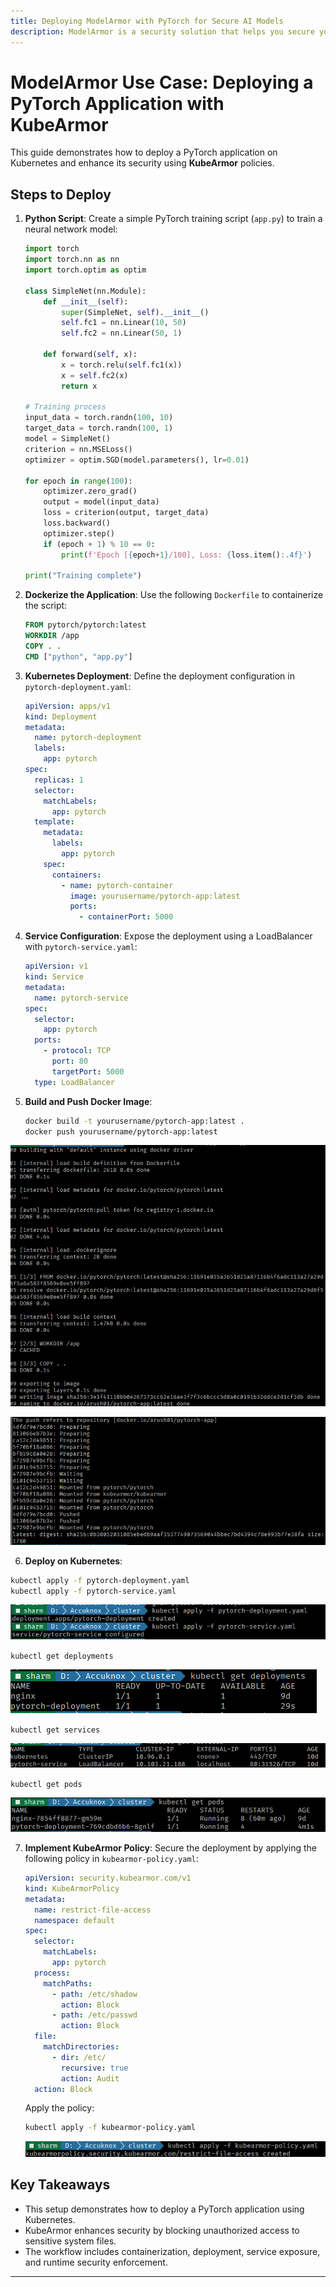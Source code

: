 ```yaml
---
title: Deploying ModelArmor with PyTorch for Secure AI Models
description: ModelArmor is a security solution that helps you secure your machine learning models by enforcing security policies and best practices.
---
```


# **ModelArmor Use Case: Deploying a PyTorch Application with KubeArmor**

This guide demonstrates how to deploy a PyTorch application on Kubernetes and enhance its security using **KubeArmor** policies.

## Steps to Deploy

1. **Python Script**: Create a simple PyTorch training script (`app.py`) to train a neural network model:

   ```python
   import torch
   import torch.nn as nn
   import torch.optim as optim

   class SimpleNet(nn.Module):
       def __init__(self):
           super(SimpleNet, self).__init__()
           self.fc1 = nn.Linear(10, 50)
           self.fc2 = nn.Linear(50, 1)

       def forward(self, x):
           x = torch.relu(self.fc1(x))
           x = self.fc2(x)
           return x

   # Training process
   input_data = torch.randn(100, 10)
   target_data = torch.randn(100, 1)
   model = SimpleNet()
   criterion = nn.MSELoss()
   optimizer = optim.SGD(model.parameters(), lr=0.01)

   for epoch in range(100):
       optimizer.zero_grad()
       output = model(input_data)
       loss = criterion(output, target_data)
       loss.backward()
       optimizer.step()
       if (epoch + 1) % 10 == 0:
           print(f'Epoch [{epoch+1}/100], Loss: {loss.item():.4f}')

   print("Training complete")
   ```

2. **Dockerize the Application**: Use the following `Dockerfile` to containerize the script:

   ```dockerfile
   FROM pytorch/pytorch:latest
   WORKDIR /app
   COPY . .
   CMD ["python", "app.py"]
   ```

3. **Kubernetes Deployment**: Define the deployment configuration in `pytorch-deployment.yaml`:

   ```yaml
   apiVersion: apps/v1
   kind: Deployment
   metadata:
     name: pytorch-deployment
     labels:
       app: pytorch
   spec:
     replicas: 1
     selector:
       matchLabels:
         app: pytorch
     template:
       metadata:
         labels:
           app: pytorch
       spec:
         containers:
           - name: pytorch-container
             image: yourusername/pytorch-app:latest
             ports:
               - containerPort: 5000
   ```

4. **Service Configuration**: Expose the deployment using a LoadBalancer with `pytorch-service.yaml`:

   ```yaml
   apiVersion: v1
   kind: Service
   metadata:
     name: pytorch-service
   spec:
     selector:
       app: pytorch
     ports:
       - protocol: TCP
         port: 80
         targetPort: 5000
     type: LoadBalancer
   ```

5. **Build and Push Docker Image**:

   ```bash
   docker build -t yourusername/pytorch-app:latest .
   docker push yourusername/pytorch-app:latest
   ```

![Docker Build](./images/modelarmor/5.png)

![Docker Push](./images/modelarmor/6.png)

6. **Deploy on Kubernetes**:

```bash
kubectl apply -f pytorch-deployment.yaml
kubectl apply -f pytorch-service.yaml
```

![Apply Deployment](./images/modelarmor/7.png)

`kubectl get deployments`

![Deployment Status](./images/modelarmor/8.png)

`kubectl get services`

![Service Status](./images/modelarmor/10.png)

`kubectl get pods`

![Pod Status](./images/modelarmor/11.png)

7. **Implement KubeArmor Policy**: Secure the deployment by applying the following policy in `kubearmor-policy.yaml`:

   ```yaml
   apiVersion: security.kubearmor.com/v1
   kind: KubeArmorPolicy
   metadata:
     name: restrict-file-access
     namespace: default
   spec:
     selector:
       matchLabels:
         app: pytorch
     process:
       matchPaths:
         - path: /etc/shadow
           action: Block
         - path: /etc/passwd
           action: Block
     file:
       matchDirectories:
         - dir: /etc/
           recursive: true
           action: Audit
     action: Block
   ```

   Apply the policy:

   ```bash
   kubectl apply -f kubearmor-policy.yaml
   ```

   ![Apply Policy](./images/modelarmor/12.png)

## Key Takeaways

- This setup demonstrates how to deploy a PyTorch application using Kubernetes.
- KubeArmor enhances security by blocking unauthorized access to sensitive system files.
- The workflow includes containerization, deployment, service exposure, and runtime security enforcement.

---
